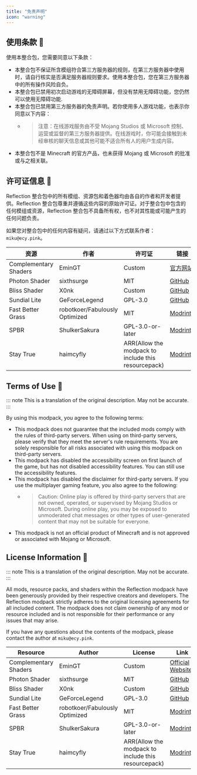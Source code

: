 ```yaml
---
title: "免责声明"
icon: "warning"
---
```


## 使用条款 📜

使用本整合包，您需要同意以下条款：

- 本整合包不保证所含模组符合第三方服务器的规则，在第三方服务器中使用时，请自行核实是否满足服务器规则要求。使用本整合包，您在第三方服务器中的所有操作风险自负。
- 本整合包已禁用初次启动游戏的无障碍屏幕，但没有禁用无障碍功能，您仍然可以使用无障碍功能.
- 本整合包已禁用第三方服务器的免责声明。若你使用多人游戏功能，也表示你同意以下内容：
  - > 注意：在线游戏服务由不受 Mojang Studios 或 Microsoft 控制、运营或监督的第三方服务器提供。在线游戏时，你可能会接触到未经审核的聊天信息或其他可能不适合所有人的用户生成内容。
- 本整合包不是 Minecraft 的官方产品，也未获得 Mojang 或 Microsoft 的批准或与之相关联。

## 许可证信息 📜

Reflection 整合包中的所有模组、资源包和着色器均由各自的作者和开发者提供。Reflection 整合包尊重并遵循这些内容的原始许可证。对于整合包中包含的任何模组或资源，Reflection 整合包不具备所有权，也不对其性能或可能产生的任何问题负责。

如果您对整合包中的任何内容有疑问，请通过以下方式联系作者：`miku@ecy.pink`。

| 资源                  | 作者                           | 许可证                                              | 链接                                                                     |
| --------------------- | ------------------------------ | --------------------------------------------------- | ------------------------------------------------------------------------ |
| Complementary Shaders | EminGT                         | Custom                                              | [官方网站](https://www.complementary.dev/shaders/)                       |
| Photon Shader         | sixthsurge                     | MIT                                                 | [GitHub](https://github.com/sixthsurge/photon)                           |
| Bliss Shader          | X0nk                           | Custom                                              | [GitHub](https://github.com/X0nk/Bliss-Shader)                           |
| Sundial Lite          | GeForceLegend                  | GPL-3.0                                             | [GitHub](https://github.com/GeForceLegend/Sundial-Lite)                  |
| Fast Better Grass     | robotkoer/Fabulously Optimized | MIT                                                 | [Modrinth](https://modrinth.com/resourcepack/fast-better-grass)          |
| SPBR                  | ShulkerSakura                  | GPL-3.0-or-later                                    | [Modrinth](https://modrinth.com/resourcepack/spbr)                       |
| Stay True             | haimcyfly                      | ARR(Allow the modpack to include this resourcepack) | [Modrinth](https://www.curseforge.com/minecraft/texture-packs/stay-true) |

## Terms of Use 📜

::: note This is a translation of the original description. May not be accurate.
:::

By using this modpack, you agree to the following terms:

- This modpack does not guarantee that the included mods comply with the rules of third-party servers. When using on third-party servers, please verify that they meet the server's rule requirements. You are solely responsible for all risks associated with using this modpack on third-party servers.
- This modpack has disabled the accessibility screen on first launch of the game, but has not disabled accessibility features. You can still use the accessibility features.
- This modpack has disabled the disclaimer for third-party servers. If you use the multiplayer gaming feature, you also agree to the following:
  - > Caution: Online play is offered by third-party servers that are not owned, operated, or supervised by Mojang Studios or Microsoft. During online play, you may be exposed to unmoderated chat messages or other types of user-generated content that may not be suitable for everyone.
- This modpack is not an official product of Minecraft and is not approved or associated with Mojang or Microsoft.

## License Information 📜

::: note This is a translation of the original description. May not be accurate.
:::

All mods, resource packs, and shaders within the Reflection modpack have been generously provided by their respective creators and developers. The Reflection modpack strictly adheres to the original licensing agreements for all included content. The modpack does not claim ownership of any mod or resource included and is not responsible for their performance or any issues that may arise.

If you have any questions about the contents of the modpack, please contact the author at `miku@ecy.pink`.

| Resource              | Author                         | License                                             | Link                                                                     |
| --------------------- | ------------------------------ | --------------------------------------------------- | ------------------------------------------------------------------------ |
| Complementary Shaders | EminGT                         | Custom                                              | [Official Website](https://www.complementary.dev/shaders/)               |
| Photon Shader         | sixthsurge                     | MIT                                                 | [GitHub](https://github.com/sixthsurge/photon)                           |
| Bliss Shader          | X0nk                           | Custom                                              | [GitHub](https://github.com/X0nk/Bliss-Shader)                           |
| Sundial Lite          | GeForceLegend                  | GPL-3.0                                             | [GitHub](https://github.com/GeForceLegend/Sundial-Lite)                  |
| Fast Better Grass     | robotkoer/Fabulously Optimized | MIT                                                 | [Modrinth](https://modrinth.com/resourcepack/fast-better-grass)          |
| SPBR                  | ShulkerSakura                  | GPL-3.0-or-later                                    | [Modrinth](https://modrinth.com/resourcepack/spbr)                       |
| Stay True             | haimcyfly                      | ARR(Allow the modpack to include this resourcepack) | [Modrinth](https://www.curseforge.com/minecraft/texture-packs/stay-true) |
